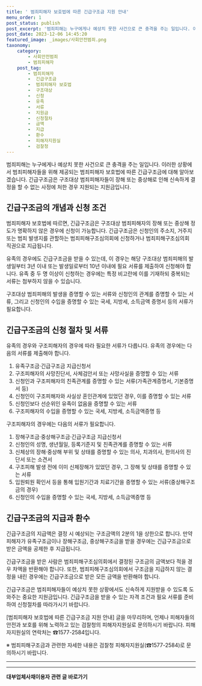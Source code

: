 ```yaml
---
title: ' 범죄피해자 보호법에 따른 긴급구조금 지원 안내'
menu_order: 1
post_status: publish
post_excerpt: '범죄피해는 누구에게나 예상치 못한 사건으로 큰 충격을 주는 일입니다. 이러한 상황에서 범죄피해자들을 위해 제공되는 범죄피해자 보호법에 따른 긴급구조금에 대해 알아보겠습니다. 긴급구조금은 구조대상 범죄피해자들이 장해 또는 중상해로 인해 신속하게 결정을 할 수 없는 사정에 처한 경우 지원되는 지원금입니다.'
post_date: 2023-12-06 14:45:20
featured_image: _images/사회안전범죄.png
taxonomy:
    category:
        - 사회안전범죄
        - 범죄피해자
    post_tag:
        - 범죄피해자
        -  긴급구조금
        -  범죄피해자 보호법
        -  구조대상
        -  신청
        -  유족
        -  서류
        -  지원금
        -  신청절차
        -  금액
        -  지급
        -  환수
        -  피해자지원실
        -  검찰청
---
```



범죄피해는 누구에게나 예상치 못한 사건으로 큰 충격을 주는 일입니다. 이러한 상황에서 범죄피해자들을 위해 제공되는 범죄피해자 보호법에 따른 긴급구조금에 대해 알아보겠습니다. 긴급구조금은 구조대상 범죄피해자들이 장해 또는 중상해로 인해 신속하게 결정을 할 수 없는 사정에 처한 경우 지원되는 지원금입니다. 

## 긴급구조금의 개념과 신청 조건

범죄피해자 보호법에 따르면, 긴급구조금은 구조대상 범죄피해자의 장해 또는 중상해 정도가 명확하지 않은 경우에 신청이 가능합니다. 긴급구조금은 신청인의 주소지, 거주지 또는 범죄 발생지를 관할하는 범죄피해구조심의회에 신청하거나 범죄피해구조심의회 직권으로 지급됩니다.

유족의 경우에도 긴급구조금을 받을 수 있는데, 이 경우는 해당 구조대상 범죄피해의 발생일부터 3년 이내 또는 발생일로부터 10년 이내에 필요 서류를 제출하여 신청해야 합니다. 유족 중 두 명 이상이 신청하는 경우에는 특정 비고란에 이를 기재하되 중복되는 서류는 첨부하지 않을 수 있습니다.

구조대상 범죄피해의 발생을 증명할 수 있는 서류와 신청인의 관계를 증명할 수 있는 서류, 그리고 신청인의 수입을 증명할 수 있는 국세, 지방세, 소득금액 증명서 등의 서류가 필요합니다.

## 긴급구조금의 신청 절차 및 서류

유족의 경우와 구조피해자의 경우에 따라 필요한 서류가 다릅니다. 유족의 경우에는 다음의 서류를 제출해야 합니다.

1. 유족구조금·긴급구조금 지급신청서
2. 구조피해자의 사망진단서, 사체검안서 또는 사망사실을 증명할 수 있는 서류
3. 신청인과 구조피해자의 친족관계를 증명할 수 있는 서류(가족관계증명서, 기본증명서 등)
4. 신청인이 구조피해자와 사실상 혼인관계에 있었던 경우, 이를 증명할 수 있는 서류
5. 신청인보다 선순위인 유족이 없음을 증명할 수 있는 서류
6. 구조피해자의 수입을 증명할 수 있는 국세, 지방세, 소득금액증명 등

구조피해자의 경우에는 다음의 서류가 필요합니다.

1. 장해구조금·중상해구조금·긴급구조금 지급신청서
2. 신청인의 성명, 생년월일, 등록기준지 및 친족관계를 증명할 수 있는 서류
3. 신체상의 장해·중상해 부위 및 상태를 증명할 수 있는 의사, 치과의사, 한의사의 진단서 또는 소견서
4. 구조피해 발생 전에 이미 신체장해가 있었던 경우, 그 장해 및 상태를 증명할 수 있는 서류
5. 입원퇴원 확인서 등을 통해 입원기간과 치료기간을 증명할 수 있는 서류(중상해구조금의 경우)
6. 신청인의 수입을 증명할 수 있는 국세, 지방세, 소득금액증명 등

## 긴급구조금의 지급과 환수

긴급구조금의 지급액은 결정 시 예상되는 구조금액의 2분의 1을 상한으로 합니다. 만약 피해자가 유족구조금이나 장해구조금, 중상해구조금을 받을 경우에는 긴급구조금으로 받은 금액을 공제한 후 지급됩니다.

긴급구조금을 받은 사람은 범죄피해구조심의회에서 결정된 구조금의 금액보다 적을 경우 차액을 반환해야 합니다. 또한, 범죄피해구조심의회에서 구조금을 지급하지 않는 결정을 내린 경우에는 긴급구조금으로 받은 모든 금액을 반환해야 합니다.

긴급구조금은 범죄피해자들이 예상치 못한 상황에서도 신속하게 지원받을 수 있도록 도와주는 중요한 지원금입니다. 긴급구조금을 받을 수 있는 자격 조건과 필요 서류를 준비하여 신청절차를 따라가시기 바랍니다.

[범죄피해자 보호법에 따른 긴급구조금 지원 안내] 글을 마무리하며, 언제나 피해자들의 안전과 보호를 위해 노력하고 있는 검찰청의 피해자지원실로 문의하시기 바랍니다. 피해자지원실의 연락처는 ☎1577-2584입니다.

※ 범죄피해구조금과 관련한 자세한 내용은 검찰청 피해자지원실(☎1577-2584)로 문의하시기 바랍니다.

---

<!-- wp:separator -->
<hr class="wp-block-separator has-alpha-channel-opacity"/>
<!-- /wp:separator -->

<!-- wp:group {"backgroundColor":"base","layout":{"type":"constrained"}} -->
<div class="wp-block-group has-base-background-color has-background"><!-- wp:paragraph {"align":"center","fontSize":"medium"} -->
<p class="has-text-align-center has-large-font-size"><strong>대부업체사채이용자 관련 글 바로가기</strong></p>
<!-- /wp:paragraph -->


<!-- wp:latest-posts
{"categories":[{"id":13558,"count":19,"description":"","link":"https://uknowlaw.com/category/%eb%8c%80%eb%b6%80%ec%97%85%ec%b2%b4%ec%82%ac%ec%b1%84%ec%9d%b4%ec%9a%a9%ec%9e%90/","name":"대부업체사채이용자","slug":"대부업체사채이용자","taxonomy":"category","parent":0,"meta":[],"_links":{"self":[{"href":"https://uknowlaw.com/wp-json/wp/v2/categories/13558"}],"collection":[{"href":"https://uknowlaw.com/wp-json/wp/v2/categories"}],"about":[{"href":"https://uknowlaw.com/wp-json/wp/v2/taxonomies/category"}],"wp:post_type":[{"href":"https://uknowlaw.com/wp-json/wp/v2/posts?categories=13558"}],"curies":[{"name":"wp","href":"https://api.w.org/{rel}","templated":true}]}}],"postsToShow":100,"excerptLength":28,"postLayout":"grid","columns":2,"featuredImageAlign":"left","featuredImageSizeSlug":"large","fontSize":"small"} /--></div>
<!-- /wp:group -->